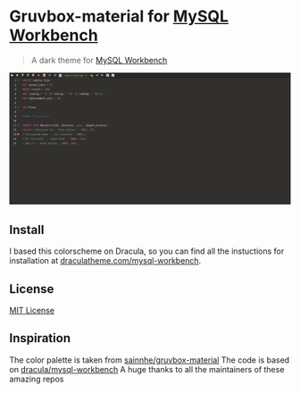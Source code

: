 # Gruvbox-material for [MySQL Workbench](https://www.mysql.com/products/workbench/)

> A dark theme for [MySQL Workbench](https://www.mysql.com/products/workbench/)

![Screenshot](./screenshot.png)

## Install

I based this colorscheme on Dracula, so you can find all the instuctions for installation at [draculatheme.com/mysql-workbench](https://draculatheme.com/mysql-workbench).

## License

[MIT License](./LICENSE)

## Inspiration

The color palette is taken from [sainnhe/gruvbox-material](https://github.com/sainnhe/gruvbox-material)
The code is based on [dracula/mysql-workbench](https://github.com/dracula/mysql-workbench)
A huge thanks to all the maintainers of these amazing repos
